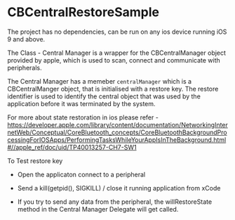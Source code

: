 # CBCentralRestoreSample

The project has no dependencies, can be run on any ios device running iOS 9 and above.

The Class - Central Manager is a wrapper for the CBCentralManager object provided by apple, which is used to scan, connect and communicate with peripherals.

The Central Manager has a memeber `centralManager` which is a CBCentralManger object, that is initialised with a restore key.
The restore identifier is used to identify the central object that was used by the application before it was terminated by the system.

For more about state restoration in ios please refer - https://developer.apple.com/library/content/documentation/NetworkingInternetWeb/Conceptual/CoreBluetooth_concepts/CoreBluetoothBackgroundProcessingForIOSApps/PerformingTasksWhileYourAppIsInTheBackground.html#//apple_ref/doc/uid/TP40013257-CH7-SW1


To Test restore key

* Open the applicaton connect to a peripheral

* Send a kill(getpid(), SIGKILL) / close it running application from xCode

* If you try to send any data from the peripheral, the willRestoreState method in the Central Manager Delegate will get called.

